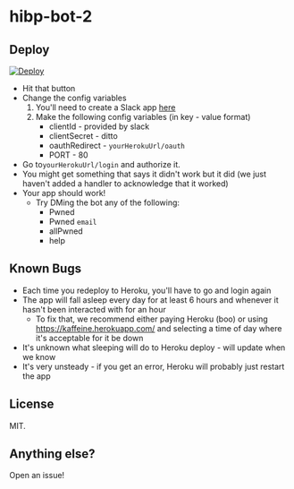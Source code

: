 # hibp-bot-2


## Deploy
[![Deploy](https://www.herokucdn.com/deploy/button.svg)](https://heroku.com/deploy)

 - Hit that button 
 - Change the config variables 
	 1. You'll need to create a Slack app [here](https://api.slack.com/slack-apps)
	 2. Make the following config variables (in key - value format)
		 - clientId - provided by slack
		 - clientSecret - ditto
		 - oauthRedirect - `yourHerokuUrl/oauth`
		 - PORT - 80
 -  Go to`yourHerokuUrl/login` and authorize it.
 -  You might get something that says it didn't work but it did (we just haven't added a handler to acknowledge that it worked)
 - Your app should work!
	 - Try DMing the bot any of the following:
		 - Pwned 
		 - Pwned `email`
		 - allPwned
		 - help
 
## Known Bugs
 - Each time you redeploy to Heroku, you'll have to go and login again
 - The app will fall asleep every day for at least 6 hours and whenever it hasn't been interacted with for an hour
    - To fix that, we recommend either paying Heroku (boo) or using https://kaffeine.herokuapp.com/ and selecting a time of day where it's acceptable for it be down
 - It's unknown what sleeping will do to Heroku deploy - will update when we know
 - It's very unsteady - if you get an error, Heroku will probably just restart the app 

## License 
MIT.

## Anything else?
Open an issue!